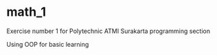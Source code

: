 # math_1
Exercise number 1 for Polytechnic ATMI Surakarta programming section

Using OOP for basic learning
